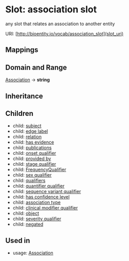 # Slot: association slot


any slot that relates an association to another entity

URI: [http://bioentity.io/vocab/association_slot](slot_uri)
## Mappings

## Domain and Range

[Association](Association.md) -> **string**
## Inheritance

## Children

 *  child: [subject](subject.md)
 *  child: [edge label](edge_label.md)
 *  child: [relation](relation.md)
 *  child: [has evidence](has_evidence.md)
 *  child: [publications](publications.md)
 *  child: [onset qualifier](onset_qualifier.md)
 *  child: [provided by](provided_by.md)
 *  child: [stage qualifier](stage_qualifier.md)
 *  child: [FrequencyQualifier](FrequencyQualifier.md)
 *  child: [sex qualifier](sex_qualifier.md)
 *  child: [qualifiers](qualifiers.md)
 *  child: [quantifier qualifier](quantifier_qualifier.md)
 *  child: [sequence variant qualifier](sequence_variant_qualifier.md)
 *  child: [has confidence level](has_confidence_level.md)
 *  child: [association type](association_type.md)
 *  child: [clinical modifier qualifier](clinical_modifier_qualifier.md)
 *  child: [object](object.md)
 *  child: [severity qualifier](severity_qualifier.md)
 *  child: [negated](negated.md)
## Used in

 *  usage: [Association](Association.md)

